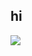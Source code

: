 ## hi

![](https://raw.githubusercontent.com/jannat710/github-profile-summary-cards-example/master/profile-summary-card-output/github_dark/0-profile-details.svg)


